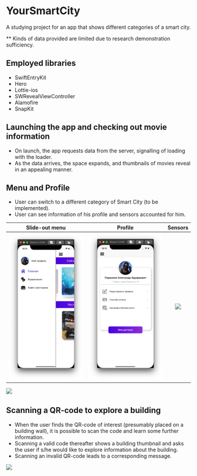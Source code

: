# YourSmartCity
A studying project for an app that shows different categories of a smart city. 

** Kinds of data provided are limited due to research demonstration sufficiency.

## Employed libraries
* SwiftEntryKit
* Hero
* Lottie-ios
* SWRevealViewController
* Alamofire
* SnapKit

## Launching the app and checking out movie information
* On launch, the app requests data from the server, signalling of loading with the loader. 
* As the data arrives, the space expands, and thumbnails of movies reveal in an appealing manner.

## Menu and Profile
* User can switch to a different category of Smart City (to be implemented).
* User can see information of his profile and sensors accounted for him.

Slide-out menu             |  Profile |  Sensors 
:-------------------------:|:-------------------------:|:-------------------------:
<img src="Images/Menu.png" width= 300>   |  <img src="Images/Profile.png" width= 300>  |  <img src="Images/Sensors.gif" width= 300> 

<img src="Images/Home GIF.gif" width= 400> 

## Scanning a QR-code to explore a building
* When the user finds the QR-code of interest (presumably placed on a building wall), it is possible to scan the code and learn some further information.
* Scanning a valid code thereafter shows a building thumbnail and asks the user if s/he would like to explore information about the building.
* Scanning an invalid QR-code leads to a corresponding message.
<img src="Images/Scan GIF.gif" width= 370> 
